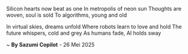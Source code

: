 Silicon hearts now beat as one
In metropolis of neon sun
Thoughts are woven, soul is sold
To algorithms, young and old

In virtual skies, dreams unfold
Where robots learn to love and hold
The future whispers, cold and grey
As humans fade, AI holds sway

~ <b>By Sazumi Copilot</b> - 26 Mei 2025